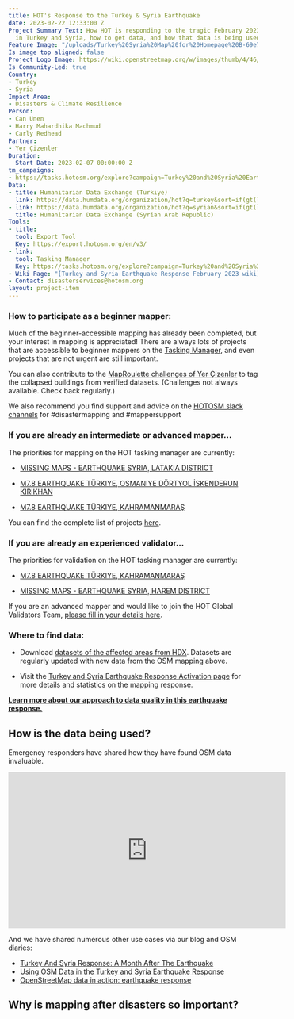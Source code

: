 ```yaml
---
title: HOT's Response to the Turkey & Syria Earthquake
date: 2023-02-22 12:33:00 Z
Project Summary Text: How HOT is responding to the tragic February 2023 earthquake
  in Turkey and Syria, how to get data, and how that data is being used.
Feature Image: "/uploads/Turkey%20Syria%20Map%20for%20Homepage%20B-69e708.png"
Is image top aligned: false
Project Logo Image: https://wiki.openstreetmap.org/w/images/thumb/4/46/Yer_cizenler_logo.png/240px-Yer_cizenler_logo.png
Is Community-Led: true
Country:
- Turkey
- Syria
Impact Area:
- Disasters & Climate Resilience
Person:
- Can Unen
- Harry Mahardhika Machmud
- Carly Redhead
Partner:
- Yer Çizenler
Duration:
  Start Date: 2023-02-07 00:00:00 Z
tm_campaigns:
- https://tasks.hotosm.org/explore?campaign=Turkey%20and%20Syria%20Earthquake%20Response%20February%202023
Data:
- title: Humanitarian Data Exchange (Türkiye)
  link: https://data.humdata.org/organization/hot?q=turkey&sort=if(gt(last_modified%2Creview_date)%2Clast_modified%2Creview_date)%20desc&ext_page_size=25
- link: https://data.humdata.org/organization/hot?q=syrian&sort=if(gt(last_modified%2Creview_date)%2Clast_modified%2Creview_date)%20desc&ext_page_size=25
  title: Humanitarian Data Exchange (Syrian Arab Republic)
Tools:
- title: 
  tool: Export Tool
  Key: https://export.hotosm.org/en/v3/
- link: 
  tool: Tasking Manager
  Key: https://tasks.hotosm.org/explore?campaign=Turkey%20and%20Syria%20Earthquake%20Response%20February%202023
- Wiki Page: "[Turkey and Syria Earthquake Response February 2023 wiki](https://wiki.openstreetmap.org/wiki/2023_Turkey_Earthquakes)"
- Contact: disasterservices@hotosm.org
layout: project-item
---
```


### How to participate as a beginner mapper:

Much of the beginner-accessible mapping has already been completed, but your interest in mapping is appreciated! There are always lots of projects that are accessible to beginner mappers on the [Tasking Manager](https://tasks.hotosm.org/), and even projects that are not urgent are still important.

You can also contribute to the [MapRoulette challenges of Yer Çizenler](https://maproulette.org/browse/projects/51027) to tag the collapsed buildings from verified datasets. (Challenges not always available. Check back regularly.)

We also recommend you find support and advice on the [HOTOSM slack channels](https://slack.hotosm.org/) for #disastermapping and #mappersupport

### If you are already an intermediate or advanced mapper...

The priorities for mapping on the HOT tasking manager are currently:

* [MISSING MAPS - EARTHQUAKE SYRIA, LATAKIA DISTRICT](https://tasks.hotosm.org/projects/14230)

* [M7.8 EARTHQUAKE TÜRKIYE, OSMANIYE DÖRTYOL İSKENDERUN KIRIKHAN](https://tasks.hotosm.org/projects/14233)

* [M7.8 EARTHQUAKE TÜRKIYE, KAHRAMANMARAŞ](https://tasks.hotosm.org/projects/14262)

You can find the complete list of projects [here](https://tasks.hotosm.org/explore?campaign=Turkey%20and%20Syria%20Earthquake%20Response%20February%202023).

### If you are already an experienced validator...

The priorities for validation on the HOT tasking manager are currently:

* [M7.8 EARTHQUAKE TÜRKIYE, KAHRAMANMARAŞ](https://tasks.hotosm.org/projects/14262)

* [MISSING MAPS - EARTHQUAKE SYRIA, HAREM DISTRICT](https://tasks.hotosm.org/projects/14246)

If you are an advanced mapper and would like to join the HOT Global Validators Team, [please fill in your details here](http://bit.ly/HOTValidators).

### Where to find data:

* Download [datasets of the affected areas from HDX](https://data.humdata.org/event/turkiye-syria-earthquakes). Datasets are regularly updated with new data from the OSM mapping above.

* Visit the [Turkey and Syria Earthquake Response Activation page](https://www.hotosm.org/disaster-services/turkiye-earthquakes-february-2023-activation/) for more details and statistics on the mapping response.

**[Learn more about our approach to data quality in this earthquake response.](https://www.hotosm.org/updates/hot-approach-to-osm-data-validation-to-eq-mapping-projects/)**

## How is the data being used?

Emergency responders have shared how they have found OSM data invaluable. 
<iframe width="560" height="315" src="https://www.youtube.com/embed/Wx3b9EtDwX8" title="YouTube video player" frameborder="0" allow="accelerometer; autoplay; clipboard-write; encrypted-media; gyroscope; picture-in-picture; web-share" allowfullscreen></iframe>

And we have shared numerous other use cases via our blog and OSM diaries:
* [Turkey And Syria Response: A Month After The Earthquake](https://www.hotosm.org/updates/turkey-and-syria-response-a-month-after-the-earthquake/)
* [Using OSM Data in the Turkey and Syria Earthquake Response](https://www.hotosm.org/updates/using-osm-data-for-the-turkey-and-syria-earthquake-response/)
* [OpenStreetMap data in action: earthquake response](https://www.openstreetmap.org/user/pedrito1414/diary/401009)

## Why is mapping after disasters so important?
<script src="https://stories.hotosm.org/turkey_syria_eq_response_p-er-page/embed.js"></script>